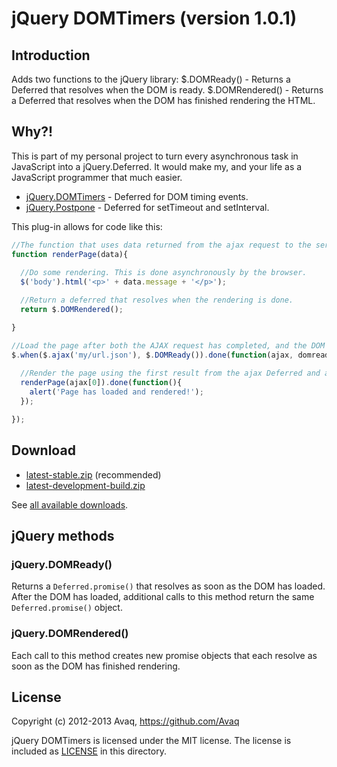 # jQuery DOMTimers (version 1.0.1)

## Introduction

Adds two functions to the jQuery library: $.DOMReady() - Returns a Deferred that resolves
when the DOM is ready. $.DOMRendered() - Returns a Deferred that resolves when the DOM has
finished rendering the HTML.

## Why?!

This is part of my personal project to turn every asynchronous task in JavaScript into a
jQuery.Deferred. It would make my, and your life as a JavaScript programmer that much easier.

 - [jQuery.DOMTimers](https://github.com/Avaq/jQuery-DOMTimers) - Deferred for DOM timing events.
 - [jQuery.Postpone](https://github.com/Avaq/jQuery-Postpone) - Deferred for setTimeout and setInterval.

This plug-in allows for code like this:

```js
//The function that uses data returned from the ajax request to the server to render a page.
function renderPage(data){
  
  //Do some rendering. This is done asynchronously by the browser.
  $('body').html('<p>' + data.message + '</p>');

  //Return a deferred that resolves when the rendering is done.
  return $.DOMRendered();

}

//Load the page after both the AJAX request has completed, and the DOM is ready.
$.when($.ajax('my/url.json'), $.DOMReady()).done(function(ajax, domready){
  
  //Render the page using the first result from the ajax Deferred and alert the user when we're all done.
  renderPage(ajax[0]).done(function(){
    alert('Page has loaded and rendered!');
  });

});
```

## Download

 - [latest-stable.zip](https://github.com/Avaq/jQuery-Postpone/zipball/stable) (recommended)
 - [latest-development-build.zip](https://github.com/Avaq/jQuery-Postpone/zipball/master)

See [all available downloads](https://github.com/Avaq/jQuery-Postpone/tags).

## jQuery methods

### jQuery.DOMReady()

Returns a `Deferred.promise()` that resolves as soon as the DOM has loaded. After the DOM
has loaded, additional calls to this method return the same `Deferred.promise()` object.

### jQuery.DOMRendered()

Each call to this method creates new promise objects that each resolve as soon as the DOM
has finished rendering.

## License

Copyright (c) 2012-2013 Avaq, https://github.com/Avaq

jQuery DOMTimers is licensed under the MIT license. The license is included as
[LICENSE](https://github.com/Avaq/jQuery-DOMTimers/blob/master/LICENSE) in this directory.
